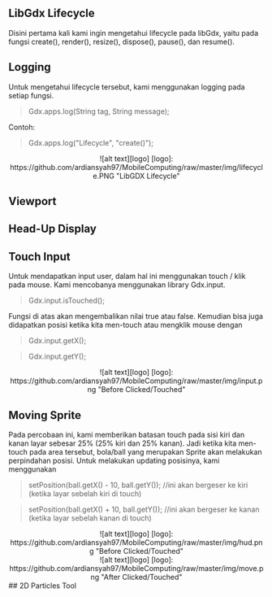 ## LibGdx Lifecycle
Disini pertama kali kami ingin mengetahui lifecycle pada libGdx, yaitu pada fungsi create(), render(), resize(), dispose(), pause(), dan resume().

## Logging
Untuk mengetahui lifecycle tersebut, kami menggunakan logging pada setiap fungsi. 
> Gdx.apps.log(String tag, String message);

Contoh:

> Gdx.apps.log("Lifecycle", "create()");

<center>
![alt text][logo]
[logo]: https://github.com/ardiansyah97/MobileComputing/raw/master/img/lifecycle.PNG "LibGDX Lifecycle" 
</center>

## Viewport
## Head-Up Display
## Touch Input
Untuk mendapatkan input user, dalam hal ini menggunakan touch / klik pada mouse. Kami mencobanya menggunakan library Gdx.input. 
>Gdx.input.isTouched(); 

Fungsi di atas akan mengembalikan nilai true atau false. Kemudian bisa juga didapatkan posisi ketika kita men-touch atau mengklik mouse dengan
>Gdx.input.getX();

>Gdx.input.getY();

<center>
![alt text][logo]
[logo]: https://github.com/ardiansyah97/MobileComputing/raw/master/img/input.png "Before Clicked/Touched"
</center>

## Moving Sprite
Pada percobaan ini, kami memberikan batasan touch pada sisi kiri dan kanan layar sebesar 25% (25% kiri dan 25% kanan). Jadi ketika kita men-touch pada area tersebut, bola/ball yang merupakan Sprite akan melakukan perpindahan posisi. Untuk melakukan updating posisinya, kami menggunakan
>setPosition(ball.getX() - 10, ball.getY()); //ini akan bergeser ke kiri (ketika layar sebelah kiri di touch)

>setPosition(ball.getX() + 10, ball.getY()); //ini akan bergeser ke kanan (ketika layar sebelah kanan di touch)

<center>
![alt text][logo]
[logo]: https://github.com/ardiansyah97/MobileComputing/raw/master/img/hud.png "Before Clicked/Touched"
</center>

<center>
![alt text][logo]
[logo]: https://github.com/ardiansyah97/MobileComputing/raw/master/img/move.png "After Clicked/Touched"
</center>
## 2D Particles Tool
